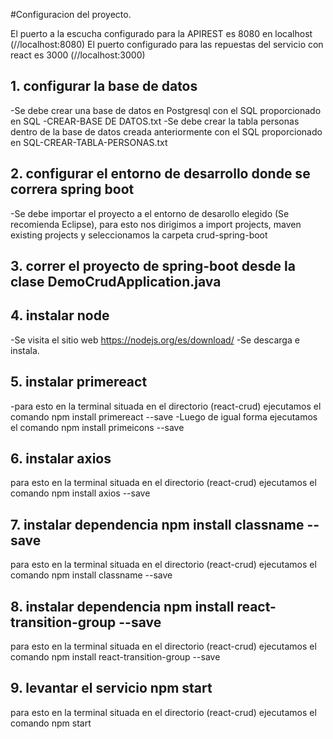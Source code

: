 #Configuracion del proyecto.

El puerto a la escucha configurado para la APIREST es 8080 en localhost (//localhost:8080)
El puerto configurado para las repuestas del servicio con react es 3000 (//localhost:3000)

## 1. configurar la base de datos 
-Se debe crear una base de datos en Postgresql con el SQL proporcionado en SQL -CREAR-BASE DE DATOS.txt
-Se debe crear la tabla personas dentro de la base de datos creada anteriormente con el SQL proporcionado en SQL-CREAR-TABLA-PERSONAS.txt
## 2. configurar el entorno de desarrollo donde se correra spring boot
-Se debe importar el proyecto a el entorno de desarollo elegido (Se recomienda Eclipse), para esto nos dirigimos a import projects, maven existing projects y seleccionamos la carpeta crud-spring-boot
## 3. correr el proyecto de spring-boot desde la clase DemoCrudApplication.java
## 4. instalar node
-Se visita el sitio web https://nodejs.org/es/download/
-Se descarga e instala.
## 5. instalar primereact
-para esto en la terminal situada en el directorio (react-crud) ejecutamos el comando npm install primereact --save
-Luego de igual forma ejecutamos el comando npm install primeicons --save
## 6. instalar axios
para esto en la terminal situada en el directorio (react-crud) ejecutamos el comando npm install axios --save
## 7. instalar dependencia npm install classname --save
para esto en la terminal situada en el directorio (react-crud) ejecutamos el comando npm install classname --save
## 8. instalar dependencia npm install react-transition-group --save
para esto en la terminal situada en el directorio (react-crud) ejecutamos el comando npm install react-transition-group --save
## 9. levantar el servicio npm start
para esto en la terminal situada en el directorio (react-crud) ejecutamos el comando npm start

